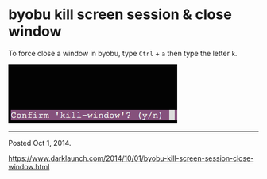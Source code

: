 # byobu kill screen session & close window

To force close a window in byobu, type `Ctrl` + `a` then type the letter `k`.

<img alt="" src="/img/uploads/2014-10/byobu-kill-window-confirmation.png" />

---

Posted Oct 1, 2014.

https://www.darklaunch.com/2014/10/01/byobu-kill-screen-session-close-window.html